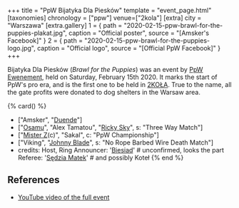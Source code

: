 +++
title = "PpW Bijatyka Dla Piesków"
template = "event_page.html"
[taxonomies]
chronology = ["ppw"]
venue=["2kola"]
[extra]
city = "Warszawa"
[extra.gallery]
1 = { path = "2020-02-15-ppw-brawl-for-the-puppies-plakat.jpg", caption = "Official poster", source = "[Amsker's Facebook]" }
2 = { path = "2020-02-15-ppw-brawl-for-the-puppies-logo.jpg", caption = "Official logo", source = "[Official PpW Facebook]" }
+++

Bijatyka Dla Piesków (_Brawl for the Puppies_) was an event by [PpW Ewenement](@/o/ppw.md), held on Saturday, February 15th 2020.
It marks the start of PpW's pro era, and is the first one to be held in [2KOŁA](@/v/2kola.md).
True to the name, all the gate profits were donated to dog shelters in the Warsaw area.

{% card() %}
- ["Amsker", "[Duende](@/w/sedzia-borys.md)"]
- ["[Osamu](@/w/osamu.md)", "Alex Tamatou", "[Ricky Sky](@/w/ricky-sky.md)", s: "Three Way Match"]
- ["[Mister Z](@/w/mister-z.md)(c)", "Sakal", c: "PpW Championship"]
- ["Viking", "[Johnny Blade](@/w/johnny-blade.md)", s: "No Rope Barbed Wire Death Match"]
- credits:
    Host, Ring Announcer: '[Biesiad](@/w/biesiad.md)' # unconfirmed, looks the part
    Referee: '[Sędzia Matek](@/w/sedzia-matek.md)' # and possibly Koteł
{% end %}

## References

* [YouTube video of the full event](https://www.youtube.com/watch?v=anNMdjJa8xM)
